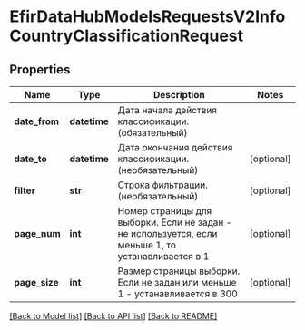 # EfirDataHubModelsRequestsV2InfoCountryClassificationRequest

## Properties
Name | Type | Description | Notes
------------ | ------------- | ------------- | -------------
**date_from** | **datetime** | Дата начала действия классификации. (обязательный) | 
**date_to** | **datetime** | Дата окончания действия классификации. (необязательный) | [optional] 
**filter** | **str** | Строка фильтрации. (необязательный) | [optional] 
**page_num** | **int** | Номер страницы для выборки. Если не задан - не используется, если  меньше 1, то устанавливается в 1 | [optional] 
**page_size** | **int** | Размер страницы выборки. Если не задан или меньше 1 - устанавливается в 300 | [optional] 

[[Back to Model list]](../README.md#documentation-for-models) [[Back to API list]](../README.md#documentation-for-api-endpoints) [[Back to README]](../README.md)

